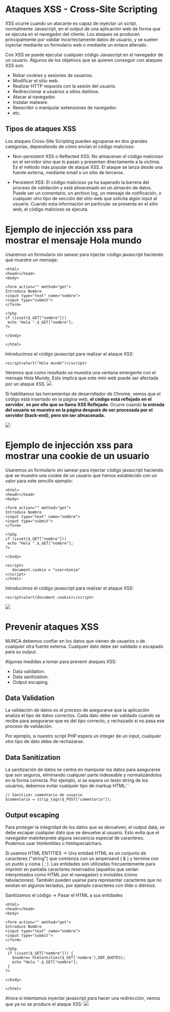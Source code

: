 # Ataques XSS - Cross-Site Scripting
XSS ocurre cuando un atacante es capaz de inyectar un script, normalmente Javascript, en el output de una aplicación web de forma que se ejecuta en el navegador del cliente. Los ataques se producen principalmente por validar incorrectamente datos de usuario, y se suelen inyectar mediante un formulario web o mediante un enlace alterado.

Con XSS se puede ejecutar cualquier código Javascript en el navegador de un usuario. Algunos de los objetivos que se quieren conseguir con ataques XSS son:
- Robar cookies y sesiones de usuarios.
- Modificar el sitio web.
- Realizar HTTP requests con la sesión del usuario.
- Redireccionar a usuarios a sitios dañinos.
- Atacar al navegador.
- Instalar malware.
- Reescribir o manipular extensiones de navegador.
- etc.

## Tipos de ataques XSS
Los ataques Cross-Site Scripting pueden agruparse en dos grandes categorías, dependiendo de cómo envían el código malicioso:
- Non-persistent XSS o Reflected XSS: No almacenan el código malicioso en el servidor sino que lo pasan y presentan directamente a la víctima. Es el método más popular de ataque XSS. El ataque se lanza desde una fuente externa,
mediante email o un sitio de terceros.

- Persistent XSS: El código malicioso ya ha superado la barrera del proceso de validación y está almacenado en un almacén de datos. Puede ser un comentario, un archivo log, un mensaje de notificación, o cualquier otro tipo de sección del sitio web que solicita algún input al usuario. Cuando esta información en particular se presenta en el sitio web, el código malicioso se ejecuta.

# Ejemplo de injección xss para mostrar el mensaje Hola mundo
Usaremos un formulario sin sanear para injectar código javascript haciendo que muestre un mensaje:
```
<html>
<head></head>
<body>

<form action="" method="get">
Introduce Nombre
<input type="text" name="nombre">
<input type="submit">
</form>

<?php 
if (isset($_GET["nombre"]))
 echo "Hola ".$_GET["nombre"];
?>

</body>

</html>
```
Introducimos el código javascript para realizar el ataque XSS:
```
<script>alert("Hola mundo")</script>
```
Veremos que como resultado se muestra una ventana emergente con el mensaje Hola Mundo. Esto implica que este mini web puede ser afectada por un ataque XSS.
![](capturas/xss-reflejado-0.png)

Si habilitamos las herramientas de desarrollador de Chrome, vemos que el código está insertado en la página web, **el código está reflejado en el servidor**, **es por ello que se llama XSS Reflejado**. Ocurre cuando **la entrada del usuario se muestra en la página después de ser procesada por el servidor (back-end), pero sin ser almacenada.**

![](capturas/xss-reflejado.png)


# Ejemplo de injección xss para mostrar una cookie de un usuario
Usaremos un formulario sin sanear para injectar código javascript haciendo que se muestre una cookie de un usuario que hemos establecido con un valor para este sencillo ejemplo:
```
<html>
<head></head>
<body>

<form action="" method="get">
Introduce Nombre
<input type="text" name="nombre">
<input type="submit">
</form>

<?php 
if (isset($_GET["nombre"]))
 echo "Hola ".$_GET["nombre"];
?>

</body>

<script>
   document.cookie = "user=Sonia"
</script>
</html>
```
Introducimos el código javascript para realizar el ataque XSS:
```
<script>alert(document.cookie)</script>
```
![](capturas/xss-reflejado-2.png)


# Prevenir ataques XSS
NUNCA debemos confiar en los datos que vienen de usuarios o de cualquier otra fuente externa. Cualquier dato debe ser validado o escapado para su output.

Algunas medidas a tomar para prevenir ataques XSS:
- Data validation.
- Data sanitization.
- Output escaping.

## Data Validation
La validación de datos es el proceso de asegurarse que la aplicación analiza el tipo de datos correctos. Cada dato debe ser validado cuando se recibe para asegurarse que es del tipo correcto, y rechazado si no pasa ese proceso de validación.

Por ejemplo, si nuestro script PHP espera un integer de un input, cualquier otro tipo de dato debe de rechazarse.

## Data Sanitization
La sanitización de datos se centra en manipular los datos para asegurarse que son seguros, eliminando cualquier parte indeseable y normalizándolos en la forma correcta.
Por ejemplo, si se espera un texto string de los usuarios, debemos evitar cualquier tipo de markup HTML:``
```
// Sanitizar comentario de usuario
$comentario = strip_tags($_POST["comentario"]);
```

## Output escaping
Para proteger la integridad de los datos que se devuelven, el output data, se debe escapar cualquier dato que se devuelve al usuario. Esto evita que el navegador malinterprete alguna secuencia especial de caracteres. Podemos usar htmlentities o htmlspecialchars.

Si usamos HTML ENTITIES → Una entidad HTML es un conjunto de caracteres ("string") que comienza con un ampersand ( & ) y termina con un punto y coma ( ; ). Las entidades son utilizadas frecuentemente para imprimir en pantalla caracteres reservados (aquellos que serían interpretados como HTML por el navegador) o invisibles (cómo tabulaciones). También pueden usarse para representar caracteres que no existan en algunos teclados, por ejemplo caracteres con tilde o diéresis.

Sanitizamos el código → Pasar el HTML a sus entidades
```
<html>
<head></head>
<body>

<form action="" method="get">
Introduce Nombre
<input type="text" name="nombre">
<input type="submit">
</form>

<?php 
 if (isset($_GET["nombre"])) {
   $nombre= htmlentities($_GET['nombre'],ENT_QUOTES);
   echo "Hola ".$_GET["nombre"];
 }
?>

</body>

</html>
```

Ahora si intentamos inyectar javascript para hacer una redirección, vemos que ya no se produce el ataque XSS:
![](capturas/xss-reflejado-3.png)
